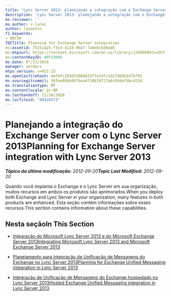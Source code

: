 ```yaml
---
title: 'Lync Server 2013: planejando a integração com o Exchange Server'
description: 'Lync Server 2013: planejando a integração com o Exchange Server.'
ms.reviewer: ''
ms.author: v-lanac
author: lanachin
f1.keywords:
- NOCSH
TOCTitle: Planning for Exchange Server integration
ms:assetid: 75152a25-f3cd-4134-9be7-7a0e6c5d0ed8
ms:mtpsurl: https://technet.microsoft.com/en-us/library/JJ688094(v=OCS.15)
ms:contentKeyID: 49733693
ms.date: 07/23/2014
manager: serdars
mtps_version: v=OCS.15
ms.openlocfilehash: def4fc293d310b6832ffa397c5d2fd65b147b793
ms.sourcegitcommit: 36fee89bb887bea4f18b19f17a8c69daf5bc423d
ms.translationtype: MT
ms.contentlocale: pt-BR
ms.lasthandoff: 11/26/2020
ms.locfileid: "49424573"
---
```

# <a name="planning-for-exchange-server-integration-with-lync-server-2013"></a><span data-ttu-id="6aa97-103">Planejando a integração do Exchange Server com o Lync Server 2013</span><span class="sxs-lookup"><span data-stu-id="6aa97-103">Planning for Exchange Server integration with Lync Server 2013</span></span>

<div data-xmlns="http://www.w3.org/1999/xhtml">

<div class="topic" data-xmlns="http://www.w3.org/1999/xhtml" data-msxsl="urn:schemas-microsoft-com:xslt" data-cs="https://msdn.microsoft.com/">

<div data-asp="https://msdn2.microsoft.com/asp">



</div>

<div id="mainSection">

<div id="mainBody"><span data-ttu-id="6aa97-104">

<span> </span></span><span class="sxs-lookup"><span data-stu-id="6aa97-104">

<span> </span></span></span>

<span data-ttu-id="6aa97-105">_**Tópico da última modificação:** 2012-09-20_</span><span class="sxs-lookup"><span data-stu-id="6aa97-105">_**Topic Last Modified:** 2012-09-20_</span></span>

<span data-ttu-id="6aa97-106">Quando você implanta o Exchange e o Lync Server em sua organização, muitos recursos em ambos os produtos são aprimorados.</span><span class="sxs-lookup"><span data-stu-id="6aa97-106">When you deploy both Exchange and Lync Server in your organization, many features in both products are enhanced.</span></span> <span data-ttu-id="6aa97-107">Esta seção contém informações sobre esses recursos.</span><span class="sxs-lookup"><span data-stu-id="6aa97-107">This section contains information about these capabilities.</span></span>

<div>

## <a name="in-this-section"></a><span data-ttu-id="6aa97-108">Nesta seção</span><span class="sxs-lookup"><span data-stu-id="6aa97-108">In This Section</span></span>

  - [<span data-ttu-id="6aa97-109">Integração do Microsoft Lync Server 2013 e do Microsoft Exchange Server 2013</span><span class="sxs-lookup"><span data-stu-id="6aa97-109">Integrating Microsoft Lync Server 2013 and Microsoft Exchange Server 2013</span></span>](lync-server-2013-integrating-with-microsoft-exchange-server-2013.md)

  - [<span data-ttu-id="6aa97-110">Planejamento para integração de Unificação de Mensagens do Exchange no Lync Server 2013</span><span class="sxs-lookup"><span data-stu-id="6aa97-110">Planning for Exchange Unified Messaging integration in Lync Server 2013</span></span>](lync-server-2013-planning-for-exchange-unified-messaging-integration.md)

  - [<span data-ttu-id="6aa97-111">Integração de Unificação de Mensagens do Exchange hospedado no Lync Server 2013</span><span class="sxs-lookup"><span data-stu-id="6aa97-111">Hosted Exchange Unified Messaging integration in Lync Server 2013</span></span>](lync-server-2013-hosted-exchange-unified-messaging-integration.md)

<span data-ttu-id="6aa97-112"></div>

</div>

<span> </span>

</div>

</div>

</span><span class="sxs-lookup"><span data-stu-id="6aa97-112"></div>

</div>

<span> </span>

</div>

</div>

</span></span></div>

